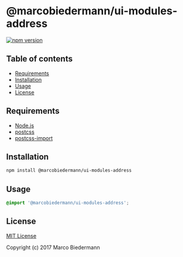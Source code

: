 # @marcobiedermann/ui-modules-address

[![npm version](https://badge.fury.io/js/%40marcobiedermann%2Fui-modules-address.svg)](https://badge.fury.io/js/%40marcobiedermann%2Fui-modules-address)

## Table of contents

* [Requirements](#requirements)
* [Installation](#installation)
* [Usage](#usage)
* [License](#license)

## Requirements

* [Node.js](https://nodejs.org)
* [postcss](https://github.com/postcss/postcss)
* [postcss-import](https://github.com/postcss/postcss-import)

## Installation

```sh
npm install @marcobiedermann/ui-modules-address
```

## Usage

```css
@import '@marcobiedermann/ui-modules-address';
```

## License

[MIT License](../../LICENSE)

Copyright (c) 2017 Marco Biedermann
